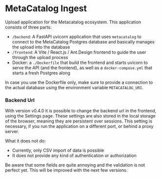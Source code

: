 # MetaCatalog Ingest

Upload application for the Metacatalog ecosystem. This application consists of three parts:

* `/backend`: A FastAPI uvicorn application that uses `metacatalog` to connect to the MetaCatalog Postgres database and basically manages the upload into the database
* `/frontend`: A Vite / React.js / Ant.Design frontend to guide the user through the upload process
* Docker: a `./Dockerfile` that build the frontend and starts uvicorn to serve the API (and the frontend), as well as a `docker-compose.yml` that starts a fresh Postgres along

In case you use the Dockerfile only, make sure to provide a connection to the actual database using the environment variable `METACATALOG_URI`.

### Backend Url

With version v0.4.0 it is possible to change the backend url in the frontend, using the Settings page. These settings are also stored in the local storage of the browser, meaning they are persistent over sessions. This setting is necessary, if you
run the application on a different port, or behind a proxy server.

What it does not do:

* Currently, only CSV import of data is possible
* It does not provide any kind of authentication or authorization

Be aware that some fields are quite annoying and the validation is not perfect yet. This will be improved with the next few versions.
